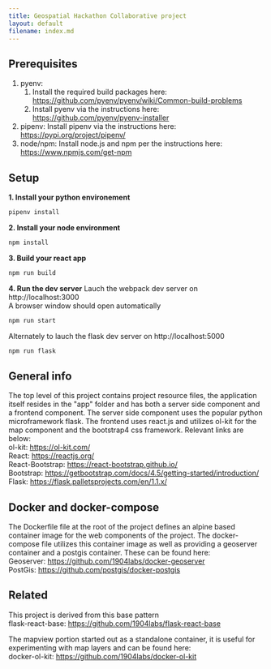 ```yaml
---
title: Geospatial Hackathon Collaborative project
layout: default
filename: index.md
---
```


## Prerequisites  
1. pyenv:  
    1. Install the required build packages here:  
       https://github.com/pyenv/pyenv/wiki/Common-build-problems  
    2. Install pyenv via the instructions here:  
       https://github.com/pyenv/pyenv-installer  
2. pipenv: Install pipenv via the instructions here:  
https://pypi.org/project/pipenv/  
3. node/npm: Install node.js and npm per the instructions here:  
https://www.npmjs.com/get-npm  

## Setup  
__1. Install your python environement__
```bash
pipenv install
```

__2. Install your node environment__
```bash
npm install
```

__3. Build your react app__
```bash
npm run build
```

__4. Run the dev server__
Lauch the webpack dev server on http://localhost:3000  
A browser window should open automatically  
```bash
npm run start
```
Alternately to lauch the flask dev server on http://localhost:5000  
```bash
npm run flask
```

## General info
The top level of this project contains project resource files, the application 
itself resides in the "app" folder and has both a server side component 
and a frontend component. The server side component uses the popular python 
microframework flask. The frontend uses react.js and utilizes ol-kit for the 
map component and the bootstrap4 css framework. Relevant links are below:  
ol-kit: https://ol-kit.com/  
React: https://reactjs.org/  
React-Bootstrap: https://react-bootstrap.github.io/  
Bootstrap: https://getbootstrap.com/docs/4.5/getting-started/introduction/  
Flask: https://flask.palletsprojects.com/en/1.1.x/  

## Docker and docker-compose 
The Dockerfile file at the root of the project defines an alpine based  container image for the web components of the project.  The docker-compose 
file utilizes this container image as well as providing a geoserver container
and a postgis container.  These can be found here:  
Geoserver: https://github.com/1904labs/docker-geoserver  
PostGis:  https://github.com/postgis/docker-postgis  

## Related  
This project is derived from this base pattern  
flask-react-base: https://github.com/1904labs/flask-react-base  

The mapview portion started out as a standalone container, it is useful 
for experimenting with map layers and can be found here:  
docker-ol-kit: https://github.com/1904labs/docker-ol-kit  

